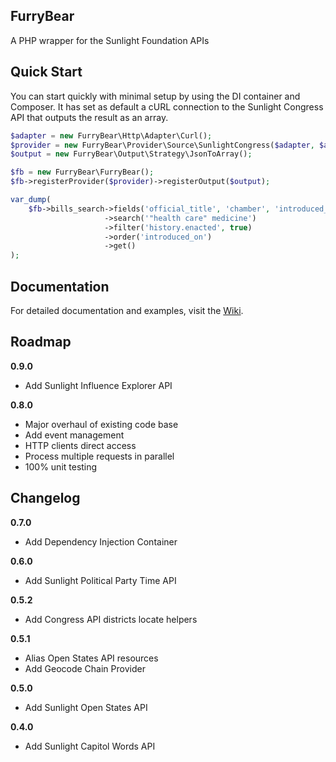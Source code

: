 FurryBear
---------

A PHP wrapper for the Sunlight Foundation APIs

Quick Start
-----------
You can start quickly with minimal setup by using the DI container and Composer.
It has set as default a cURL connection to the Sunlight Congress API that 
outputs the result as an array.

```php
$adapter = new FurryBear\Http\Adapter\Curl();
$provider = new FurryBear\Provider\Source\SunlightCongress($adapter, $apiKey);
$output = new FurryBear\Output\Strategy\JsonToArray();

$fb = new FurryBear\FurryBear();
$fb->registerProvider($provider)->registerOutput($output);

var_dump(
    $fb->bills_search->fields('official_title', 'chamber', 'introduced_on', 'search')
                     ->search('"health care" medicine')
                     ->filter('history.enacted', true)
                     ->order('introduced_on')
                     ->get()
);
```

Documentation
-------------

For detailed documentation and examples, visit the [Wiki](https://github.com/lobostome/FurryBear/wiki).

Roadmap
-------
**0.9.0**
- Add Sunlight Influence Explorer API

**0.8.0**
- Major overhaul of existing code base
- Add event management
- HTTP clients direct access
- Process multiple requests in parallel
- 100% unit testing

Changelog
---------
**0.7.0**
- Add Dependency Injection Container

**0.6.0**
- Add Sunlight Political Party Time API

**0.5.2**
- Add Congress API districts locate helpers

**0.5.1**
- Alias Open States API resources
- Add Geocode Chain Provider

**0.5.0**
- Add Sunlight Open States API

**0.4.0**
- Add Sunlight Capitol Words API